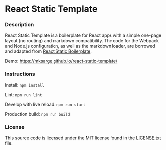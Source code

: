 # React Static Template

### Description

React Static Template is a boilerplate for React apps with a simple one-page layout (no routing)
and markdown compatibility. The code for the Webpack and Node.js configuration, as well
as the markdown loader, are borrowed and adapted from [React Static Boilerplate][rsb].

Demo: https://mksarge.github.io/react-static-template/

### Instructions

Install:
`npm install`

Lint:
`npm run lint`

Develop with live reload:
`npm run start`

Production build:
`npm run build`

### License

This source code is licensed under the MIT license found in the [LICENSE.txt][license] file.

[rsb]: <https://github.com/kriasoft/react-static-boilerplate>
[license]: <https://github.com/mksarge/react-static-template/blob/master/LICENSE.txt>
